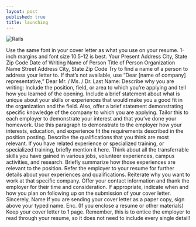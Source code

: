 ```yaml
---
layout: post
published: true
title: launching
---
```


<img alt="Rails" src="https://tm-pilbox.global.ssl.fastly.net/?url=https%3A%2F%2Ftm-prod.global.ssl.fastly.net%2Fuploaded%2Fattachments%2F15701.jpg%3Fv%3D7f6184&h=367" />

Use the same font in your cover letter as
what you use on your resume. 1-inch
margins and font size 10.5-12 is best.
Your Present Address
City, State Zip Code
Date of Writing
Name of Person
Title of Person
Organization Name
Street Address
City, State Zip Code
Try to find a name of a person to address
your letter to. If that’s not available, use
“Dear [name of company] representative,”
Dear Mr. / Ms. / Dr. Last Name:
Describe why you are writing: Include the position, field, or area to which you’re applying and tell
how you learned of the opening. Include a brief statement about what is unique about your skills
or experiences that would make you a good fit in the organization and the field. Also, offer a
brief statement demonstrating specific knowledge of the company to which you are applying.
Tailor this to each employer to demonstrate your interest and that you’ve done your homework.
Use this paragraph to demonstrate to the employer how your interests, education, and
experience fit the requirements described in the position posting. Describe the qualifications that
you think are most relevant. If you have related experience or specialized training, or
specialized training, briefly mention it here. Think about all the transferrable skills you have
gained in various jobs, volunteer experiences, campus activities, and research. Briefly
summarize how those experiences are relevant to the position.
Refer the employer to your resume for further details about your experiences and qualifications.
Reiterate why you want to work at that specific company. Offer your contact information and
thank the employer for their time and consideration. If appropriate, indicate when and how you
plan on following up on the submission of your cover letter.
Sincerely,
Name
If you are sending your cover letter
as a paper copy, sign above your
typed name.
Enc. (If you enclose a resume or other materials)
Keep your cover letter to 1 page.
Remember, this is to entice the
employer to read through your
resume, so it does not need to
include every single detail!
